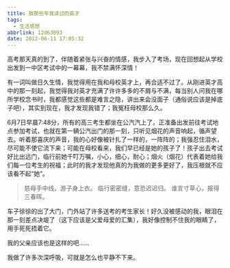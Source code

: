 ```yaml
---
title: 致那些年我读过的英才
tags:
  - 生活感想
abbrlink: 12d63093
date: 2012-06-11 17:05:32
---
```


高考那天真的到了，伴随着紧张与兴奋的情感，我步入了考场，现在回想起从学校出发到一中区考试中的一幕幕，我不禁满怀深情！
<!-- more -->
有一词叫做日久生情，我觉得用在我和母校英才上，再合适不过了。从刚进英才高中的那一刻起，我觉得我对英才充满了许许多多的不屑与不满，每当别人问我在哪所学校念书时，我都感觉这些都是难言之隐，讲出来会没面子（通俗说应该是掉底子吧），其实到现在，我才发现我错了；我冤枉母校那么久。

6月7日早晨7:48分，所有的高三考生都坐在公汽汽上了，正准备出发前往考试地点参加考试，也就在第一辆公汽出门的那一刻，只听见烟花的声音响起，循声望去。听着那喜庆的声音，我的心好像被针扎了一样的，一阵阵的；我强忍住泪水，尽可能不使它流下来；可能在母校看来，我们早已经是她的孩子了！孩子出去考试好比出远门，临行前她千叮万嘱，小心，细心，耐心；烟火（烟花）代表着她给我们每一位考生的祝福；此时的我才发现他真的为我做的更多更好了，我压根就不应该看不起“她”。

> 慈母手中线，游子身上衣。
> 临行密密缝，意恐迟迟归。
> 谁言寸草心，报得三春晖。         

车子徐徐的出了大门，门外站了许多送考的考生家长！好久没被感动的我，眼泪在那一刻差点决堤了（这下应该是父爱母爱的汇集），我好像控制不住我的眼睛了，用手死死捂着它。

我的父亲应该也是这样的吧......

我做了许多次深呼吸，可就是怎么也平静不下来。